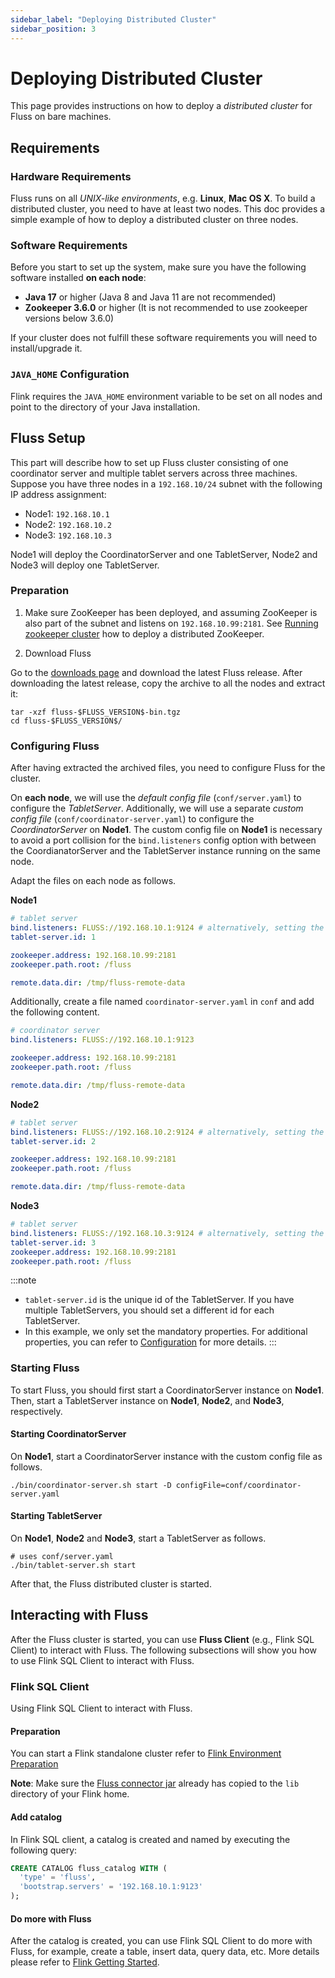 ```yaml
---
sidebar_label: "Deploying Distributed Cluster"
sidebar_position: 3
---
```


<!--
 Copyright (c) 2025 Alibaba Group Holding Ltd.

 Licensed under the Apache License, Version 2.0 (the "License");
 you may not use this file except in compliance with the License.
 You may obtain a copy of the License at

      http://www.apache.org/licenses/LICENSE-2.0

 Unless required by applicable law or agreed to in writing, software
 distributed under the License is distributed on an "AS IS" BASIS,
 WITHOUT WARRANTIES OR CONDITIONS OF ANY KIND, either express or implied.
 See the License for the specific language governing permissions and
 limitations under the License.
-->

# Deploying Distributed Cluster

This page provides instructions on how to deploy a *distributed cluster* for Fluss on bare machines.


## Requirements

### Hardware Requirements

Fluss runs on all *UNIX-like environments*, e.g. **Linux**, **Mac OS X**.
To build a distributed cluster, you need to have at least two nodes.
This doc provides a simple example of how to deploy a distributed cluster on three nodes.

### Software Requirements

Before you start to set up the system, make sure you have the following software installed **on each node**:
- **Java 17** or higher (Java 8 and Java 11 are not recommended)
- **Zookeeper 3.6.0** or higher (It is not recommended to use zookeeper versions below 3.6.0)

If your cluster does not fulfill these software requirements you will need to install/upgrade it.

### `JAVA_HOME` Configuration

Flink requires the `JAVA_HOME` environment variable to be set on all nodes and point to the directory of your Java installation.

## Fluss Setup

This part will describe how to set up Fluss cluster consisting of one coordinator server and multiple tablet servers
across three machines. Suppose you have three nodes in a `192.168.10/24` subnet with the following IP address assignment:
- Node1: `192.168.10.1`
- Node2: `192.168.10.2`
- Node3: `192.168.10.3`

Node1 will deploy the CoordinatorServer and one TabletServer, Node2 and Node3 will deploy one TabletServer.

### Preparation

1. Make sure ZooKeeper has been deployed, and assuming ZooKeeper is also part of the subnet and listens on `192.168.10.99:2181`. See [Running zookeeper cluster](https://zookeeper.apache.org/doc/r3.6.0/zookeeperStarted.html#sc_RunningReplicatedZooKeeper) how to deploy a distributed ZooKeeper.

2. Download Fluss


Go to the [downloads page](/downloads) and download the latest Fluss release. After downloading the latest release, copy the archive to all the nodes and extract it:

```shell
tar -xzf fluss-$FLUSS_VERSION$-bin.tgz
cd fluss-$FLUSS_VERSION$/
```

### Configuring Fluss

After having extracted the archived files, you need to configure Fluss for the cluster.

On **each node**, we will use the _default config file_ (`conf/server.yaml`) to configure the _TabletServer_.
Additionally, we will use a separate _custom config file_ (`conf/coordinator-server.yaml`) to configure the _CoordinatorServer_ on **Node1**.
The custom config file on **Node1** is necessary to avoid a port collision for the `bind.listeners` config option with between the CoordianatorServer and the TabletServer instance running on the same node.

Adapt the files on each node as follows.

**Node1**
```yaml title="server.yaml"
# tablet server
bind.listeners: FLUSS://192.168.10.1:9124 # alternatively, setting the port to 0 assigns a random port
tablet-server.id: 1

zookeeper.address: 192.168.10.99:2181
zookeeper.path.root: /fluss

remote.data.dir: /tmp/fluss-remote-data
```

Additionally, create a file named `coordinator-server.yaml` in `conf` and add the following content.

```yaml title="coordinator-server.yaml"
# coordinator server
bind.listeners: FLUSS://192.168.10.1:9123

zookeeper.address: 192.168.10.99:2181
zookeeper.path.root: /fluss

remote.data.dir: /tmp/fluss-remote-data
```

**Node2**
```yaml title="server.yaml"
# tablet server
bind.listeners: FLUSS://192.168.10.2:9124 # alternatively, setting the port to 0 assigns a random port
tablet-server.id: 2

zookeeper.address: 192.168.10.99:2181
zookeeper.path.root: /fluss

remote.data.dir: /tmp/fluss-remote-data
```

**Node3**
```yaml title="server.yaml"
# tablet server
bind.listeners: FLUSS://192.168.10.3:9124 # alternatively, setting the port to 0 assigns a random port
tablet-server.id: 3
zookeeper.address: 192.168.10.99:2181
zookeeper.path.root: /fluss
```

:::note
- `tablet-server.id` is the unique id of the TabletServer. If you have multiple TabletServers, you should set a different id for each TabletServer.
- In this example, we only set the mandatory properties. For additional properties, you can refer to [Configuration](maintenance/configuration.md) for more details.
  :::

### Starting Fluss

To start Fluss, you should first start a CoordinatorServer instance on **Node1**. 
Then, start a TabletServer instance on **Node1**, **Node2**, and **Node3**, respectively.

#### Starting CoordinatorServer

On **Node1**, start a CoordinatorServer instance with the custom config file as follows.
```shell
./bin/coordinator-server.sh start -D configFile=conf/coordinator-server.yaml
```

#### Starting TabletServer

On **Node1**, **Node2** and **Node3**, start a TabletServer as follows.
```shell
# uses conf/server.yaml
./bin/tablet-server.sh start
```

After that, the Fluss distributed cluster is started.

## Interacting with Fluss

After the Fluss cluster is started, you can use **Fluss Client** (e.g., Flink SQL Client) to interact with Fluss.
The following subsections will show you how to use Flink SQL Client to interact with Fluss.

### Flink SQL Client

Using Flink SQL Client to interact with Fluss.

#### Preparation

You can start a Flink standalone cluster refer to [Flink Environment Preparation](engine-flink/getting-started.md#preparation-when-using-flink-sql-client)

**Note**: Make sure the [Fluss connector jar](/downloads/) already has copied to the `lib` directory of your Flink home.

#### Add catalog

In Flink SQL client, a catalog is created and named by executing the following query:
```sql title="Flink SQL"
CREATE CATALOG fluss_catalog WITH (
  'type' = 'fluss',
  'bootstrap.servers' = '192.168.10.1:9123'
);
```

#### Do more with Fluss

After the catalog is created, you can use Flink SQL Client to do more with Fluss, for example, create a table, insert data, query data, etc.
More details please refer to [Flink Getting Started](engine-flink/getting-started.md).
